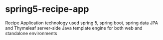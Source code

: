 # spring5-recipe-app
Recipe Application technology used spring 5, spring boot, spring data JPA and Thymeleaf server-side Java template engine for both web and standalone environments
